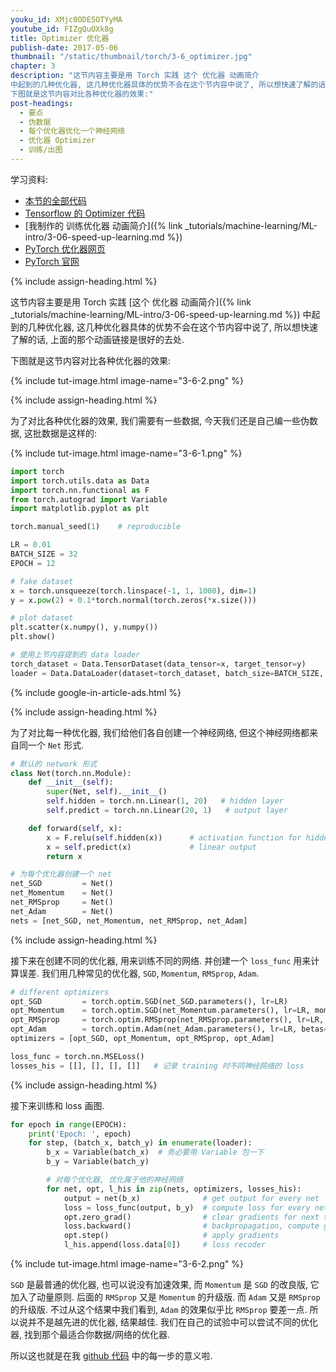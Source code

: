 ```yaml
---
youku_id: XMjc0ODE5OTYyMA
youtube_id: FIZgQuOXk8g
title: Optimizer 优化器
publish-date: 2017-05-06
thumbnail: "/static/thumbnail/torch/3-6_optimizer.jpg"
chapter: 3
description: "这节内容主要是用 Torch 实践 这个 优化器 动画简介
中起到的几种优化器, 这几种优化器具体的优势不会在这个节内容中说了, 所以想快速了解的话, 上面的那个动画链接是很好的去处.
下图就是这节内容对比各种优化器的效果:"
post-headings:
  - 要点
  - 伪数据
  - 每个优化器优化一个神经网络
  - 优化器 Optimizer
  - 训练/出图
---
```



学习资料:
  * [本节的全部代码](https://github.com/MorvanZhou/PyTorch-Tutorial/blob/master/tutorial-contents/306_optimizer.py)
  * [Tensorflow 的 Optimizer 代码](https://github.com/MorvanZhou/Tensorflow-Tutorial/blob/master/tutorial-contents/304_optimizer.py)
  * [我制作的 训练优化器 动画简介]({% link _tutorials/machine-learning/ML-intro/3-06-speed-up-learning.md %})
  * [PyTorch 优化器网页](http://pytorch.org/docs/optim.html)
  * [PyTorch 官网](http://pytorch.org/)

{% include assign-heading.html %}

这节内容主要是用 Torch 实践 [这个 优化器 动画简介]({% link _tutorials/machine-learning/ML-intro/3-06-speed-up-learning.md %})
中起到的几种优化器, 这几种优化器具体的优势不会在这个节内容中说了, 所以想快速了解的话, 上面的那个动画链接是很好的去处.

下图就是这节内容对比各种优化器的效果:

{% include tut-image.html image-name="3-6-2.png" %}






{% include assign-heading.html %}

为了对比各种优化器的效果, 我们需要有一些数据, 今天我们还是自己编一些伪数据, 这批数据是这样的:

{% include tut-image.html image-name="3-6-1.png" %}


```python
import torch
import torch.utils.data as Data
import torch.nn.functional as F
from torch.autograd import Variable
import matplotlib.pyplot as plt

torch.manual_seed(1)    # reproducible

LR = 0.01
BATCH_SIZE = 32
EPOCH = 12

# fake dataset
x = torch.unsqueeze(torch.linspace(-1, 1, 1000), dim=1)
y = x.pow(2) + 0.1*torch.normal(torch.zeros(*x.size()))

# plot dataset
plt.scatter(x.numpy(), y.numpy())
plt.show()

# 使用上节内容提到的 data loader
torch_dataset = Data.TensorDataset(data_tensor=x, target_tensor=y)
loader = Data.DataLoader(dataset=torch_dataset, batch_size=BATCH_SIZE, shuffle=True, num_workers=2,)
```

{% include google-in-article-ads.html %}

{% include assign-heading.html %}

为了对比每一种优化器, 我们给他们各自创建一个神经网络, 但这个神经网络都来自同一个 `Net` 形式.

```python
# 默认的 network 形式
class Net(torch.nn.Module):
    def __init__(self):
        super(Net, self).__init__()
        self.hidden = torch.nn.Linear(1, 20)   # hidden layer
        self.predict = torch.nn.Linear(20, 1)   # output layer

    def forward(self, x):
        x = F.relu(self.hidden(x))      # activation function for hidden layer
        x = self.predict(x)             # linear output
        return x

# 为每个优化器创建一个 net
net_SGD         = Net()
net_Momentum    = Net()
net_RMSprop     = Net()
net_Adam        = Net()
nets = [net_SGD, net_Momentum, net_RMSprop, net_Adam]
```

{% include assign-heading.html %}

接下来在创建不同的优化器, 用来训练不同的网络. 并创建一个 `loss_func` 用来计算误差.
我们用几种常见的优化器, `SGD`, `Momentum`, `RMSprop`, `Adam`.

```python
# different optimizers
opt_SGD         = torch.optim.SGD(net_SGD.parameters(), lr=LR)
opt_Momentum    = torch.optim.SGD(net_Momentum.parameters(), lr=LR, momentum=0.8)
opt_RMSprop     = torch.optim.RMSprop(net_RMSprop.parameters(), lr=LR, alpha=0.9)
opt_Adam        = torch.optim.Adam(net_Adam.parameters(), lr=LR, betas=(0.9, 0.99))
optimizers = [opt_SGD, opt_Momentum, opt_RMSprop, opt_Adam]

loss_func = torch.nn.MSELoss()
losses_his = [[], [], [], []]   # 记录 training 时不同神经网络的 loss
```

{% include assign-heading.html %}

接下来训练和 loss 画图.

```python
for epoch in range(EPOCH):
    print('Epoch: ', epoch)
    for step, (batch_x, batch_y) in enumerate(loader):
        b_x = Variable(batch_x)  # 务必要用 Variable 包一下
        b_y = Variable(batch_y)

        # 对每个优化器, 优化属于他的神经网络
        for net, opt, l_his in zip(nets, optimizers, losses_his):
            output = net(b_x)              # get output for every net
            loss = loss_func(output, b_y)  # compute loss for every net
            opt.zero_grad()                # clear gradients for next train
            loss.backward()                # backpropagation, compute gradients
            opt.step()                     # apply gradients
            l_his.append(loss.data[0])     # loss recoder
```

{% include tut-image.html image-name="3-6-2.png" %}

`SGD` 是最普通的优化器, 也可以说没有加速效果, 而 `Momentum` 是 `SGD` 的改良版, 它加入了动量原则.
后面的 `RMSprop` 又是 `Momentum` 的升级版. 而 `Adam` 又是 `RMSprop` 的升级版.
不过从这个结果中我们看到, `Adam` 的效果似乎比 `RMSprop` 要差一点. 所以说并不是越先进的优化器, 结果越佳.
我们在自己的试验中可以尝试不同的优化器, 找到那个最适合你数据/网络的优化器.

所以这也就是在我 [github 代码](https://github.com/MorvanZhou/PyTorch-Tutorial/blob/master/tutorial-contents/306_optimizer.py) 中的每一步的意义啦.


